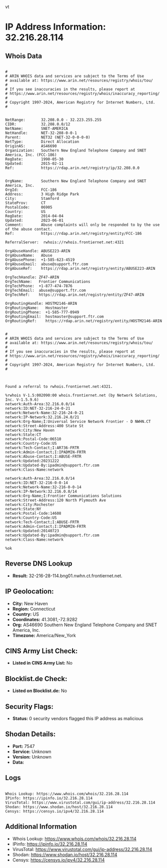 vt
# IP Address Information: 32.216.28.114

## Whois Data
```

#
# ARIN WHOIS data and services are subject to the Terms of Use
# available at: https://www.arin.net/resources/registry/whois/tou/
#
# If you see inaccuracies in the results, please report at
# https://www.arin.net/resources/registry/whois/inaccuracy_reporting/
#
# Copyright 1997-2024, American Registry for Internet Numbers, Ltd.
#


NetRange:       32.208.0.0 - 32.223.255.255
CIDR:           32.208.0.0/12
NetName:        SNET-AMERICA
NetHandle:      NET-32-208-0-0-1
Parent:         NET32 (NET-32-0-0-0-0)
NetType:        Direct Allocation
OriginAS:       AS46690
Organization:   Southern New England Telephone Company and SNET America, Inc. (FCC-186)
RegDate:        1990-05-30
Updated:        2015-02-11
Ref:            https://rdap.arin.net/registry/ip/32.208.0.0


OrgName:        Southern New England Telephone Company and SNET America, Inc.
OrgId:          FCC-186
Address:        3 High Ridge Park
City:           Stamford
StateProv:      CT
PostalCode:     06905
Country:        US
RegDate:        2014-04-04
Updated:        2023-06-01
Comment:        Abuse complaints will only be responded to by the use of the abuse contact.
Ref:            https://rdap.arin.net/registry/entity/FCC-186

ReferralServer:  rwhois://rwhois.frontiernet.net:4321

OrgAbuseHandle: ABUSE223-ARIN
OrgAbuseName:   Abuse
OrgAbusePhone:  +1-585-623-4519 
OrgAbuseEmail:  abuse@support.ftr.com
OrgAbuseRef:    https://rdap.arin.net/registry/entity/ABUSE223-ARIN

OrgTechHandle: ZF47-ARIN
OrgTechName:   Frontier Communications
OrgTechPhone:  +1-877-474-7876 
OrgTechEmail:  abuse@support.ftr.com
OrgTechRef:    https://rdap.arin.net/registry/entity/ZF47-ARIN

OrgRoutingHandle: HOSTM2146-ARIN
OrgRoutingName:   Hostmaster
OrgRoutingPhone:  +1-585-777-0949 
OrgRoutingEmail:  hostmaster@support.ftr.com
OrgRoutingRef:    https://rdap.arin.net/registry/entity/HOSTM2146-ARIN


#
# ARIN WHOIS data and services are subject to the Terms of Use
# available at: https://www.arin.net/resources/registry/whois/tou/
#
# If you see inaccuracies in the results, please report at
# https://www.arin.net/resources/registry/whois/inaccuracy_reporting/
#
# Copyright 1997-2024, American Registry for Internet Numbers, Ltd.
#



Found a referral to rwhois.frontiernet.net:4321.

%rwhois V-1.5:002090:00 whois.frontiernet.net (by Network Solutions, Inc. V-1.5.9.6)
network:Auth-Area:32.216.0.0/14
network:ID:NET-32-216-24-0-21
network:Network-Name:32-216-24-0-21
network:IP-Network:32.216.24.0/21
network:Org-Name;I:Universal Service Network Frontier - D NWHN.CT
network:Street-Address:400 State St
network:City:New Haven
network:State:CT
network:Postal-Code:06510
network:Country-Code:US
network:Tech-Contact;I:AR736-FRTR
network:Admin-Contact;I:IPADMIN-FRTR
network:Abuse-Contact;I:ABUSE-FRTR
network:Updated:20231222
network:Updated-By:ipadmin@support.ftr.com
network:Class-Name:network

network:Auth-Area:32.216.0.0/14
network:ID:NET-32-216-0-0-14
network:Network-Name:32-216-0-0-14
network:IP-Network:32.216.0.0/14
network:Org-Name;I:Frontier Communications Solutions
network:Street-Address:120 North Plymouth Ave
network:City:Rochester
network:State:NY
network:Postal-Code:14608
network:Country-Code:US
network:Tech-Contact;I:ABUSE-FRTR
network:Admin-Contact;I:IPADMIN-FRTR
network:Updated:20140723
network:Updated-By:ipadmin@support.ftr.com
network:Class-Name:network

%ok

```
## Reverse DNS Lookup
- **Result:** 32-216-28-114.bng01.nwhn.ct.frontiernet.net.

## IP Geolocation:
- **City:** New Haven
- **Region:** Connecticut
- **Country:** US
- **Coordinates:** 41.3081,-72.9282
- **Org:** AS46690 Southern New England Telephone Company and SNET America, Inc.
- **Timezone:** America/New_York

## CINS Army List Check:
- **Listed in CINS Army List:** 
No

## Blocklist.de Check:
- **Listed on Blocklist.de:** 
No

## Security Flags:
- **Status:** 0 security vendors flagged this IP address as malicious

## Shodan Details:
- **Port:** 7547
- **Service:** Unknown
- **Version:** Unknown
- **Data:** 

## Logs
```

Whois Lookup: https://www.whois.com/whois/32.216.28.114
IPinfo: https://ipinfo.io/32.216.28.114
VirusTotal: https://www.virustotal.com/gui/ip-address/32.216.28.114
Shodan: https://www.shodan.io/host/32.216.28.114
Censys: https://censys.io/ipv4/32.216.28.114

```
## Additional Information
- Whois Lookup: https://www.whois.com/whois/32.216.28.114
- IPinfo: https://ipinfo.io/32.216.28.114
- VirusTotal: https://www.virustotal.com/gui/ip-address/32.216.28.114
- Shodan: https://www.shodan.io/host/32.216.28.114
- Censys: https://censys.io/ipv4/32.216.28.114

